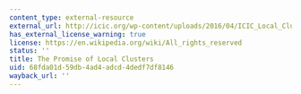 ```yaml
---
content_type: external-resource
external_url: http://icic.org/wp-content/uploads/2016/04/ICIC_Local_Cluster_Paper.pdf?af674c
has_external_license_warning: true
license: https://en.wikipedia.org/wiki/All_rights_reserved
status: ''
title: The Promise of Local Clusters
uid: 68fda01d-59db-4ad4-adcd-4dedf7df8146
wayback_url: ''
---
```

